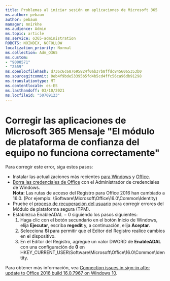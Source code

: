 ```yaml
---
title: Problemas al iniciar sesión en aplicaciones de Microsoft 365
ms.author: pebaum
author: pebaum
manager: mnirkhe
ms.audience: Admin
ms.topic: article
ms.service: o365-administration
ROBOTS: NOINDEX, NOFOLLOW
localization_priority: Normal
ms.collection: Adm_O365
ms.custom:
- "9000571"
- "2559"
ms.openlocfilehash: d736c6c687695824f0ab37b8ffdc8456065353b0
ms.sourcegitcommit: 0eb4f9bde53395b5fd4b5cd4ffc56ca96db91298
ms.translationtype: MT
ms.contentlocale: es-ES
ms.lasthandoff: 03/10/2021
ms.locfileid: "50709123"
---
```

# <a name="fixing-the-microsoft-365-apps-your-computers-trusted-platform-module-is-not-functioning-properly-message"></a>Corregir las aplicaciones de Microsoft 365 Mensaje "El módulo de plataforma de confianza del equipo no funciona correctamente"

Para corregir este error, siga estos pasos:

- Instalar las actualizaciones más recientes [para Windows](https://support.microsoft.com/help/4027667/windows-10-update) y [Office](https://support.office.com/article/update-office-and-your-computer-with-microsoft-update-2ab296f3-7f03-43a2-8e50-46de917611c5).
- [Borra las credenciales de Office](https://docs.microsoft.com/office/troubleshoot/office-suite-issues/another-account-already-signed-in#step-4-clear-cached-credentials-on-the-computer) con el Administrador de credenciales de Windows.<br/>
    **Nota:** Las rutas de acceso del Registro para Office 2016 han cambiado a 16.0. (Por ejemplo: \Software\Microsoft\Office\16.0\Common\Identity\)
- Pruebe el [proceso de recuperación del usuario](https://docs.microsoft.com/office365/troubleshoot/administration/connection-issue-when-sign-in-office-2016#symptom-2) para corregir errores del Módulo de plataforma segura (TPM).
- Establezca EnableADAL = 0 siguiendo los pasos siguientes:  
    1. Haga clic con el botón secundario en el botón Inicio de Windows, elija **Ejecutar**, escriba **regedit** y, a continuación, elija **Aceptar**.
    2. Selecciona **Sí** para permitir que el Editor del Registro realice cambios en el dispositivo.
    3. En el Editor del Registro, agregue un valor DWORD de **EnableADAL** con una configuración de **0** en HKEY_CURRENT_USER\Software\Microsoft\Office\16.0\Common\Identity.

Para obtener más información, vea [Connection issues in sign-in after update to Office 2016 build 16.0.7967 on Windows 10](https://docs.microsoft.com/office365/troubleshoot/administration/connection-issue-when-sign-in-office-2016).